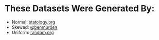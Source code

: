 # These Datasets Were Generated By:
- Normal: [statology.org](https://www.statology.org/normal-distribution-dataset-generator/)
- Skewed: [@benmurden](https://github.com/benmurden/skew-normal-random)
- Uniform: [random.org](https://www.random.org/decimal-fractions/?num=3000&dec=7&col=1&format=html&rnd=new)